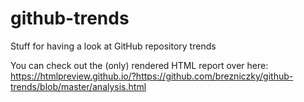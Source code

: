 # github-trends

Stuff for having a look at GitHub repository trends

You can check out the (only) rendered HTML report over here:
https://htmlpreview.github.io/?https://github.com/brezniczky/github-trends/blob/master/analysis.html
